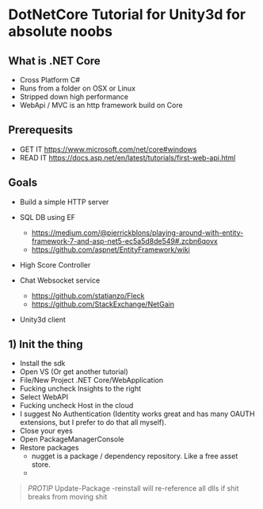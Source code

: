# DotNetCore Tutorial for Unity3d for absolute noobs


## What is .NET Core
- Cross Platform C#
- Runs from a folder on OSX or Linux
- Stripped down high performance
- WebApi / MVC is an http framework build on Core

## Prerequesits 
- GET IT https://www.microsoft.com/net/core#windows
- READ IT https://docs.asp.net/en/latest/tutorials/first-web-api.html

## Goals
- Build a simple HTTP server

- SQL DB using EF
	- https://medium.com/@pierrickblons/playing-around-with-entity-framework-7-and-asp-net5-ec5a5d8de549#.zcbn6qovx
	- https://github.com/aspnet/EntityFramework/wiki
	
- High Score Controller
- Chat Websocket service
	- https://github.com/statianzo/Fleck
	- https://github.com/StackExchange/NetGain

- Unity3d client

## 1) Init the thing
- Install the sdk
- Open VS (Or get another tutorial)
- File/New Project .NET Core/WebApplication
- Fucking uncheck Insights to the right
- Select WebAPI
- Fucking uncheck Host in the cloud
- I suggest No Authentication (Identity works great and has many OAUTH extensions, but I prefer to do that all myself).
- Close your eyes
- Open PackageManagerConsole
- Restore packages
  - nugget is a package / dependency repository. Like a free asset store.
  - 
> *PROTIP* Update-Package -reinstall will re-reference all dlls if shit breaks from moving shit
